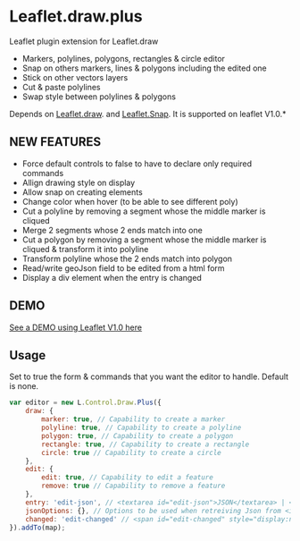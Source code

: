 Leaflet.draw.plus
====================

Leaflet plugin extension for Leaflet.draw
* Markers, polylines, polygons, rectangles & circle editor
* Snap on others markers, lines & polygons including the edited one
* Stick on other vectors layers
* Cut & paste polylines
* Swap style between polylines & polygons

Depends on [Leaflet.draw](https://github.com/Leaflet/Leaflet.draw).
and [Leaflet.Snap](https://github.com/makinacorpus/Leaflet.Snap).
It is supported on leaflet V1.0.*

NEW FEATURES
------------
* Force default controls to false to have to declare only required commands
* Allign drawing style on display
* Allow snap on creating elements
* Change color when hover (to be able to see different poly)
* Cut a polyline by removing a segment whose the middle marker is cliqued
* Merge 2 segments whose 2 ends match into one
* Cut a polygon by removing a segment whose the middle marker is cliqued & transform it into polyline
* Transform polyline whose the 2 ends match into polygon
* Read/write geoJson field to be edited from a html form
* Display a div element when the entry is changed

DEMO
----
[See a DEMO using Leaflet V1.0 here](https://dominique92.github.io/MyLeaflet/src/Leaflet.draw.plus/)

Usage
-----
Set to true the form & commands that you want the editor to handle.
Default is none.

```javascript
var editor = new L.Control.Draw.Plus({
	draw: {
		marker: true, // Capability to create a marker
		polyline: true, // Capability to create a polyline
		polygon: true, // Capability to create a polygon
		rectangle: true, // Capability to create a rectangle
		circle: true // Capability to create a circle
	},
	edit: {
		edit: true, // Capability to edit a feature
		remove: true // Capability to remove a feature
	},
	entry: 'edit-json', // <textarea id="edit-json">JSON</textarea> | <input type="hidden" id="edit-json" name="xxx" value="JSON"> : geoJson field to be edited
	jsonOptions: {}, // Options to be used when retreiving Json from <input />
	changed: 'edit-changed' // <span id="edit-changed" style="display:none">changed</span> : warn changes to be saved
}).addTo(map);
```
